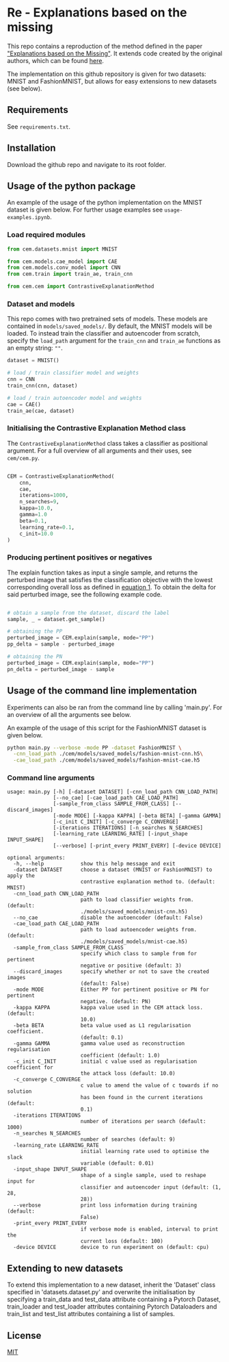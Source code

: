 # Re - Explanations based on the missing

This repo contains a reproduction of the method defined in the paper ["Explanations based on the Missing"](https://arxiv.org/pdf/1802.07623). It extends code created by the original authors, which can be found [here](https://github.com/IBM/Contrastive-Explanation-Method).

The implementation on this github repository is given for two datasets: MNIST and FashionMNIST, but allows for easy extensions to new datasets (see below).

## Requirements

See `requirements.txt`.

## Installation

Download the github repo and navigate to its root folder.

## Usage of the python package

An example of the usage of the python implementation on the MNIST dataset is given below. For further usage examples see `usage-examples.ipynb`.

### Load required modules
```python
from cem.datasets.mnist import MNIST

from cem.models.cae_model import CAE
from cem.models.conv_model import CNN
from cem.train import train_ae, train_cnn

from cem.cem import ContrastiveExplanationMethod
```
### Dataset and models 

This repo comes with two pretrained sets of models. These models are contained in `models/saved_models/`. By default, the MNIST models will be loaded. To instead train the classifier and autoencoder from scratch, specify the `load_path` argument for the `train_cnn` and `train_ae` functions as an empty string: `""`.

```python
dataset = MNIST()

# load / train classifier model and weights
cnn = CNN
train_cnn(cnn, dataset)

# load / train autoencoder model and weights
cae = CAE()
train_ae(cae, dataset)
```
### Initialising the Contrastive Explanation Method class
The `ContrastiveExplanationMethod` class takes a classifier as positional argument. For a full overview of all arguments and their uses, see `cem/cem.py`.
```python

CEM = ContrastiveExplanationMethod(
    cnn,
    cae,
    iterations=1000,
    n_searches=9,
    kappa=10.0,
    gamma=1.0
    beta=0.1,
    learning_rate=0.1,
    c_init=10.0
)

```

### Producing pertinent positives or negatives
The explain function takes as input a single sample, and returns the perturbed image that satisfies the classification objective with the lowest corresponding overall loss as defined in [equation 1](https://arxiv.org/pdf/1802.07623.pdf). To obtain the delta for said perturbed image, see the following example code.
```python

# obtain a sample from the dataset, discard the label
sample, _ = dataset.get_sample()

# obtaining the PP
perturbed_image = CEM.explain(sample, mode="PP")
pp_delta = sample - perturbed_image

# obtaining the PN
perturbed_image = CEM.explain(sample, mode="PP")
pn_delta = perturbed_image - sample
```

## Usage of the command line implementation

Experiments can also be ran from the command line by calling 'main.py'. For an overview of all the arguments see below.

An example of the usage of this script for the FashionMNIST dataset is given below.

```bash
python main.py --verbose -mode PP -dataset FashionMNIST \
  -cnn_load_path ./cem/models/saved_models/fashion-mnist-cnn.h5\
  -cae_load_path ./cem/models/saved_models/fashion-mnist-cae.h5
```

### Command line arguments
```
usage: main.py [-h] [-dataset DATASET] [-cnn_load_path CNN_LOAD_PATH]
               [--no_cae] [-cae_load_path CAE_LOAD_PATH]
               [-sample_from_class SAMPLE_FROM_CLASS] [--discard_images]
               [-mode MODE] [-kappa KAPPA] [-beta BETA] [-gamma GAMMA]
               [-c_init C_INIT] [-c_converge C_CONVERGE]
               [-iterations ITERATIONS] [-n_searches N_SEARCHES]
               [-learning_rate LEARNING_RATE] [-input_shape INPUT_SHAPE]
               [--verbose] [-print_every PRINT_EVERY] [-device DEVICE]

optional arguments:
  -h, --help            show this help message and exit
  -dataset DATASET      choose a dataset (MNIST or FashionMNIST) to apply the
                        contrastive explanation method to. (default: MNIST)
  -cnn_load_path CNN_LOAD_PATH
                        path to load classifier weights from. (default:
                        ./models/saved_models/mnist-cnn.h5)
  --no_cae              disable the autoencoder (default: False)
  -cae_load_path CAE_LOAD_PATH
                        path to load autoencoder weights from. (default:
                        ./models/saved_models/mnist-cae.h5)
  -sample_from_class SAMPLE_FROM_CLASS
                        specify which class to sample from for pertinent
                        negative or positive (default: 3)
  --discard_images      specify whether or not to save the created images
                        (default: False)
  -mode MODE            Either PP for pertinent positive or PN for pertinent
                        negative. (default: PN)
  -kappa KAPPA          kappa value used in the CEM attack loss. (default:
                        10.0)
  -beta BETA            beta value used as L1 regularisation coefficient.
                        (default: 0.1)
  -gamma GAMMA          gamma value used as reconstruction regularisation
                        coefficient (default: 1.0)
  -c_init C_INIT        initial c value used as regularisation coefficient for
                        the attack loss (default: 10.0)
  -c_converge C_CONVERGE
                        c value to amend the value of c towards if no solution
                        has been found in the current iterations (default:
                        0.1)
  -iterations ITERATIONS
                        number of iterations per search (default: 1000)
  -n_searches N_SEARCHES
                        number of searches (default: 9)
  -learning_rate LEARNING_RATE
                        initial learning rate used to optimise the slack
                        variable (default: 0.01)
  -input_shape INPUT_SHAPE
                        shape of a single sample, used to reshape input for
                        classifier and autoencoder input (default: (1, 28,
                        28))
  --verbose             print loss information during training (default:
                        False)
  -print_every PRINT_EVERY
                        if verbose mode is enabled, interval to print the
                        current loss (default: 100)
  -device DEVICE        device to run experiment on (default: cpu)

```

## Extending to new datasets

To extend this implementation to a new dataset, inherit the 'Dataset' class specified in 'datasets.dataset.py' and overwrite the initialisation by specifying a train_data and test_data attribute containing a Pytorch Dataset, train_loader and test_loader attributes containing Pytorch Dataloaders and train_list and test_list attributes containing a list of samples.

## License
[MIT](https://choosealicense.com/licenses/mit/)
